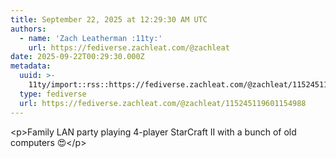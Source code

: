 ```yaml
---
title: September 22, 2025 at 12:29:30 AM UTC
authors:
  - name: 'Zach Leatherman :11ty:'
    url: https://fediverse.zachleat.com/@zachleat
date: 2025-09-22T00:29:30.000Z
metadata:
  uuid: >-
    11ty/import::rss::https://fediverse.zachleat.com/@zachleat/115245119601154988
  type: fediverse
  url: https://fediverse.zachleat.com/@zachleat/115245119601154988
---
```

\<p>Family LAN party playing 4-player StarCraft II with a bunch of old computers 😍\</p>
